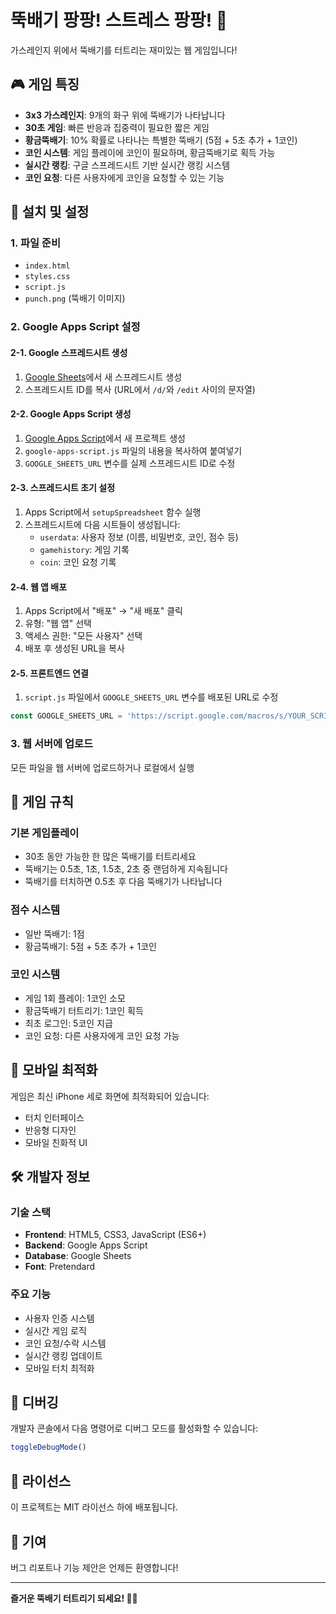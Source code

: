 # 뚝배기 팡팡! 스트레스 팡팡! 🥘

가스레인지 위에서 뚝배기를 터트리는 재미있는 웹 게임입니다!

## 🎮 게임 특징

- **3x3 가스레인지**: 9개의 화구 위에 뚝배기가 나타납니다
- **30초 게임**: 빠른 반응과 집중력이 필요한 짧은 게임
- **황금뚝배기**: 10% 확률로 나타나는 특별한 뚝배기 (5점 + 5초 추가 + 1코인)
- **코인 시스템**: 게임 플레이에 코인이 필요하며, 황금뚝배기로 획득 가능
- **실시간 랭킹**: 구글 스프레드시트 기반 실시간 랭킹 시스템
- **코인 요청**: 다른 사용자에게 코인을 요청할 수 있는 기능

## 🚀 설치 및 설정

### 1. 파일 준비
- `index.html`
- `styles.css`
- `script.js`
- `punch.png` (뚝배기 이미지)

### 2. Google Apps Script 설정

#### 2-1. Google 스프레드시트 생성
1. [Google Sheets](https://sheets.google.com)에서 새 스프레드시트 생성
2. 스프레드시트 ID를 복사 (URL에서 `/d/`와 `/edit` 사이의 문자열)

#### 2-2. Google Apps Script 생성
1. [Google Apps Script](https://script.google.com)에서 새 프로젝트 생성
2. `google-apps-script.js` 파일의 내용을 복사하여 붙여넣기
3. `GOOGLE_SHEETS_URL` 변수를 실제 스프레드시트 ID로 수정

#### 2-3. 스프레드시트 초기 설정
1. Apps Script에서 `setupSpreadsheet` 함수 실행
2. 스프레드시트에 다음 시트들이 생성됩니다:
   - `userdata`: 사용자 정보 (이름, 비밀번호, 코인, 점수 등)
   - `gamehistory`: 게임 기록
   - `coin`: 코인 요청 기록

#### 2-4. 웹 앱 배포
1. Apps Script에서 "배포" → "새 배포" 클릭
2. 유형: "웹 앱" 선택
3. 액세스 권한: "모든 사용자" 선택
4. 배포 후 생성된 URL을 복사

#### 2-5. 프론트엔드 연결
1. `script.js` 파일에서 `GOOGLE_SHEETS_URL` 변수를 배포된 URL로 수정
```javascript
const GOOGLE_SHEETS_URL = 'https://script.google.com/macros/s/YOUR_SCRIPT_ID/exec';
```

### 3. 웹 서버에 업로드
모든 파일을 웹 서버에 업로드하거나 로컬에서 실행

## 🎯 게임 규칙

### 기본 게임플레이
- 30초 동안 가능한 한 많은 뚝배기를 터트리세요
- 뚝배기는 0.5초, 1초, 1.5초, 2초 중 랜덤하게 지속됩니다
- 뚝배기를 터치하면 0.5초 후 다음 뚝배기가 나타납니다

### 점수 시스템
- 일반 뚝배기: 1점
- 황금뚝배기: 5점 + 5초 추가 + 1코인

### 코인 시스템
- 게임 1회 플레이: 1코인 소모
- 황금뚝배기 터트리기: 1코인 획득
- 최초 로그인: 5코인 지급
- 코인 요청: 다른 사용자에게 코인 요청 가능

## 📱 모바일 최적화

게임은 최신 iPhone 세로 화면에 최적화되어 있습니다:
- 터치 인터페이스
- 반응형 디자인
- 모바일 친화적 UI

## 🛠️ 개발자 정보

### 기술 스택
- **Frontend**: HTML5, CSS3, JavaScript (ES6+)
- **Backend**: Google Apps Script
- **Database**: Google Sheets
- **Font**: Pretendard

### 주요 기능
- 사용자 인증 시스템
- 실시간 게임 로직
- 코인 요청/수락 시스템
- 실시간 랭킹 업데이트
- 모바일 터치 최적화

## 🐛 디버깅

개발자 콘솔에서 다음 명령어로 디버그 모드를 활성화할 수 있습니다:
```javascript
toggleDebugMode()
```

## 📝 라이선스

이 프로젝트는 MIT 라이선스 하에 배포됩니다.

## 🤝 기여

버그 리포트나 기능 제안은 언제든 환영합니다!

---

**즐거운 뚝배기 터트리기 되세요! 🥘💥** 